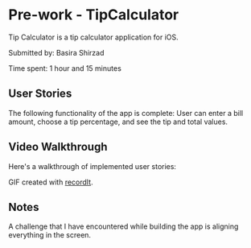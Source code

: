# Pre-work - TipCalculator

Tip Calculator is a tip calculator application for iOS.

Submitted by: Basira Shirzad

Time spent: 1 hour and 15 minutes

## User Stories

The following functionality of the app is complete:
User can enter a bill amount, choose a tip percentage, and see the tip and total values.

## Video Walkthrough 

Here's a walkthrough of implemented user stories:

GIF created with [recordIt](http://g.recordit.co/P0vRnNyS2p.gif).

## Notes
A challenge that I have encountered while building the app is aligning everything in the screen.

